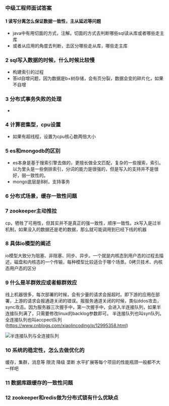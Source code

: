 ### 中级工程师面试答案

#### 1 读写分离怎么保证数据一致性，主从延迟等问题

- java中有用切面的方式，注解。切面的方式去判断哪些sql读从库或者哪些走主库
- 或者从应用的角度去判断，去区分哪些走从库，哪些走主库

### 2 sql写入数据的时候，什么时候比较慢

- 构建索引的过程
- 答id自增问题，因为数据是b+树存储，会有页分裂，数据会变的碎片化，如果不自增

### 3 分布式事务失败的处理

- 

### 4 计算密集型，cpu设置

- 如果有超线程，设置为cpu核心数两倍大小

### 5 es和mongodb的区别

- es本身是基于搜索引擎去做的，更擅长做全文匹配，复杂的一些搜索，索引。以为里头是一些倒排索引，分词的能力是很强的，但是写入的支持并不是很好，弱一致性的。
- mongo底层是B树，支持事务

### 6 分布式场景，缓存一致性问题

### 7 zookeeper主动推拉

cp，牺牲了可用性，但其实并不是真正的强一致性，顺序一致性。zk写入是过半机制，如果没入的数据还是老的数据，那么就可能调用到已经下线的机器

### 8 具体io模型的阐述

io模型大致分为阻塞、非阻塞、同步、异步。一个就是内核态到用户态的过程去描述，磁盘和内核态的一个传输，每种模型比较适合于哪个场景。0拷贝技术、内核态用户态的区分

### 9 什么是羊群效应或者鲸群效应

线上机器很多，每次部署的时候，会有少量的请求会报超时。即下游的应用在部署，上游的请求会报通道关闭的错误。报服务通道关闭的时候，类似ddos攻击，sync攻击。因为服务器三次握手中，第一次握手中，会进入半连接队列，如果半连接队列满了，只需要修改linux的backlog参数即可。 半连接队列也叫syn队列。全连接队列也叫accpect队列(https://www.cnblogs.com/xiaolincoding/p/12995358.html)

![半连接队列与全连接队列](https://cdn.jsdelivr.net/gh/xiaolincoder/ImageHost/%E8%AE%A1%E7%AE%97%E6%9C%BA%E7%BD%91%E7%BB%9C/TCP-%E5%8D%8A%E8%BF%9E%E6%8E%A5%E5%92%8C%E5%85%A8%E8%BF%9E%E6%8E%A5/3.jpg)



### 10 系统的稳定性，怎么去做优化的

缓存，集群，消息等 限流 降级 垄断 水平扩展等每个项目的性能瓶颈一般都不大一样吧

### 11 数据库跟缓存的一致性问题

### 12 zookeeper和redis做为分布式锁有什么优缺点


